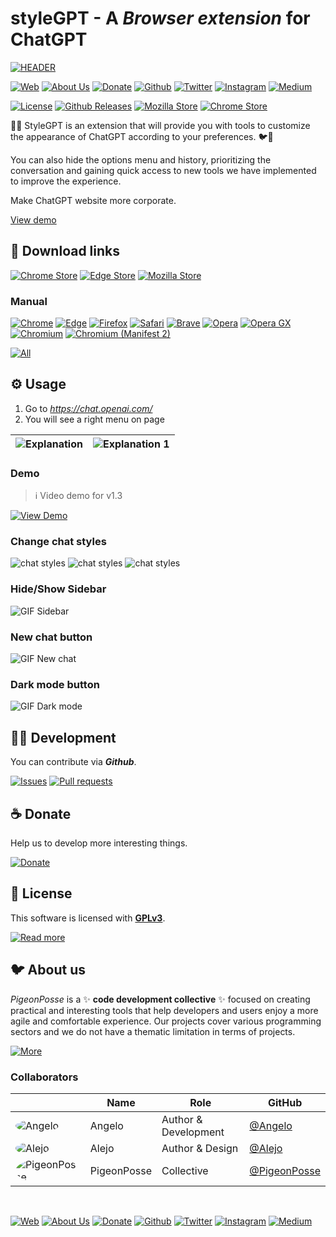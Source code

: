 <!-- PIGEONPOSSE START MARK -->
<!--

██████╗ ██╗ ██████╗ ███████╗ ██████╗ ███╗   ██╗                     
██╔══██╗██║██╔════╝ ██╔════╝██╔═══██╗████╗  ██║                     
██████╔╝██║██║  ███╗█████╗  ██║   ██║██╔██╗ ██║                     
██╔═══╝ ██║██║   ██║██╔══╝  ██║   ██║██║╚██╗██║                     
██║     ██║╚██████╔╝███████╗╚██████╔╝██║ ╚████║                     
╚═╝     ╚═╝ ╚═════╝ ╚══════╝ ╚═════╝ ╚═╝  ╚═══╝                     
                                                                    
██████╗  ██████╗ ███████╗███████╗███████╗                           
██╔══██╗██╔═══██╗██╔════╝██╔════╝██╔════╝                           
██████╔╝██║   ██║███████╗███████╗█████╗                             
██╔═══╝ ██║   ██║╚════██║╚════██║██╔══╝                             
██║     ╚██████╔╝███████║███████║███████╗                           
╚═╝      ╚═════╝ ╚══════╝╚══════╝╚══════╝                           
                                                                                                                                        
                                                                    
█████╗█████╗█████╗█████╗█████╗█████╗█████╗█████╗                    
╚════╝╚════╝╚════╝╚════╝╚════╝╚════╝╚════╝╚════╝                    
                                                                                                                                        
                                                                    
███████╗████████╗██╗   ██╗██╗     ███████╗ ██████╗ ██████╗ ████████╗
██╔════╝╚══██╔══╝╚██╗ ██╔╝██║     ██╔════╝██╔════╝ ██╔══██╗╚══██╔══╝
███████╗   ██║    ╚████╔╝ ██║     █████╗  ██║  ███╗██████╔╝   ██║   
╚════██║   ██║     ╚██╔╝  ██║     ██╔══╝  ██║   ██║██╔═══╝    ██║   
███████║   ██║      ██║   ███████╗███████╗╚██████╔╝██║        ██║   
╚══════╝   ╚═╝      ╚═╝   ╚══════╝╚══════╝ ╚═════╝ ╚═╝        ╚═╝                        
                                                
VERSION: 	1.3.5 
REPOSITORY: https://github.com/pigeonposse/stylegpt
AUTHORS: 
	- Angelo (https://github.com/angelespejo)
	- Alejo (https://github.com/alejomalia)

DEVELOPED BY PIGEONPOSSE 🐦🌈

-->
<!-- PIGEONPOSSE END MARK -->

# styleGPT -  A _Browser extension_ for ChatGPT

<!-- PIGEONPOSSE START HEADER -->

[![HEADER](docs/banner.png)](https://www.youtube.com/watch?v=Nh1DvI3p0p8)

[![Web](https://img.shields.io/badge/Web-grey?style=for-the-badge&logoColor=white)](https://pigeonposse.com)
[![About Us](https://img.shields.io/badge/About%20Us-grey?style=for-the-badge&logoColor=white)](https://pigeonposse.com/?popup=about)
[![Donate](https://img.shields.io/badge/Donate-pink?style=for-the-badge&logoColor=white)](https://pigeonposse.com/?popup=donate)
[![Github](https://img.shields.io/badge/Github-black?style=for-the-badge&logo=github&logoColor=white)](https://github.com/pigeonposse)
[![Twitter](https://img.shields.io/badge/Twitter-black?style=for-the-badge&logo=twitter&logoColor=white)](https://twitter.com/pigeonposse_)
[![Instagram](https://img.shields.io/badge/Instagram-black?style=for-the-badge&logo=instagram&logoColor=white)](https://www.instagram.com/pigeon.posse/)
[![Medium](https://img.shields.io/badge/Medium-black?style=for-the-badge&logo=medium&logoColor=white)](https://medium.com/@pigeonposse)

[![License](https://img.shields.io/github/license/pigeonposse/stylegpt?color=green&style=for-the-badge&logoColor=white)](/LICENSE)
[![Github Releases](https://img.shields.io/github/package-json/v/pigeonposse/stylegpt?color=blue&style=for-the-badge&logoColor=white)](https://github.com/pigeonposse/stylegpt/releases)
[![Mozilla Store](https://img.shields.io/amo/v/{8f0f11ab-1cc1-4db9-81a3-251de69235d9}?color=blue&style=for-the-badge&logo=firefoxbrowser&logoColor=white)](https://addons.mozilla.org/firefox/addon/stylegpt/)
[![Chrome Store](https://img.shields.io/chrome-web-store/v/khoggafmiibmeihpkpbkllkkdfhmokoj?color=blue&style=for-the-badge&logo=googlechrome&logoColor=white)](https://chrome.google.com/webstore/detail/stylegpt/khoggafmiibmeihpkpbkllkkdfhmokoj)

🤖🧩 StyleGPT is an extension that will provide you with tools to customize the appearance of ChatGPT according to your preferences. 🐦🌈

You can also hide the options menu and history, prioritizing the conversation and gaining quick access to new tools we have implemented to improve the experience.

Make ChatGPT website more corporate.

[View demo](https://www.youtube.com/watch?v=Nh1DvI3p0p8)

## 🧩 Download links

[![Chrome Store](https://img.shields.io/badge/Chrome%20Store-grey?style=for-the-badge&logo=googlechrome&logoColor=white)](https://chrome.google.com/webstore/detail/stylegpt/khoggafmiibmeihpkpbkllkkdfhmokoj)
[![Edge Store](https://img.shields.io/badge/Edge%20Store-grey?style=for-the-badge&logo=microsoftstore&logoColor=white)](https://microsoftedge.microsoft.com/addons/detail/stylegpt/)
[![Mozilla Store](https://img.shields.io/badge/Mozilla%20Store-grey?style=for-the-badge&logo=firefoxbrowser&logoColor=white)](https://addons.mozilla.org/firefox/addon/stylegpt/)

### Manual

[![Chrome](https://img.shields.io/badge/Chrome-grey?style=for-the-badge&logo=googlechrome&logoColor=white)](https://github.com/pigeonposse/stylegpt/releases/download/1.3.5/chrome-stylegpt-1.3.5.zip)
[![Edge](https://img.shields.io/badge/Edge-grey?style=for-the-badge&logo=microsoftedge&logoColor=white)](https://github.com/pigeonposse/stylegpt/releases/download/1.3.5/edge-stylegpt-1.3.5.zip)
[![Firefox](https://img.shields.io/badge/Firefox-grey?style=for-the-badge&logo=firefoxbrowser&logoColor=white)](https://github.com/pigeonposse/stylegpt/releases/download/1.3.5/firefox-stylegpt-1.3.5.zip)
[![Safari](https://img.shields.io/badge/Safari-grey?style=for-the-badge&logo=safari&logoColor=white)](https://github.com/pigeonposse/stylegpt/releases/download/1.3.5/safari-stylegpt-1.3.5.zip)
[![Brave](https://img.shields.io/badge/Brave-grey?style=for-the-badge&logo=brave&logoColor=white)](https://github.com/pigeonposse/stylegpt/releases/download/1.3.5/brave-stylegpt-1.3.5.zip)
[![Opera](https://img.shields.io/badge/Opera-grey?style=for-the-badge&logo=opera&logoColor=white)](https://github.com/pigeonposse/stylegpt/releases/download/1.3.5/opera-stylegpt-1.3.5.zip)
[![Opera GX](https://img.shields.io/badge/Opera%20GX-grey?style=for-the-badge&logo=operagx&logoColor=white)](https://github.com/pigeonposse/stylegpt/releases/download/1.3.5/opera-gx-stylegpt-1.3.5.zip)
[![Chromium](https://img.shields.io/badge/Chromium-grey?style=for-the-badge&logo=googlechrome&logoColor=white)](https://github.com/pigeonposse/stylegpt/releases/download/1.3.5/chromium-stylegpt-1.3.5.zip)
[![Chromium (Manifest 2)](https://img.shields.io/badge/Chromium%20(Manifest%202)-grey?style=for-the-badge&logo=googlechrome&logoColor=white)](https://github.com/pigeonposse/stylegpt/releases/download/1.3.5/chromium-mv2-stylegpt-1.3.5.zip)

[![All](https://img.shields.io/badge/All-black?style=for-the-badge&logoColor=white)](https://github.com/pigeonposse/stylegpt/releases)

<!-- PIGEONPOSSE END HEADER -->

## ⚙️ Usage

1. Go to _<https://chat.openai.com/>_
2. You will see a right menu on page

| ![Explanation](docs/demo/explanation.png) | ![Explanation 1](docs/demo/explanation-1.png) |
| ------------------------- | ------------------------- |

### Demo

> ℹ️ Video demo for v1.3

[![View Demo](docs/demo/video-capture.png)](https://www.youtube.com/watch?v=Nh1DvI3p0p8)

### Change chat styles

![chat styles](docs/demo/chat-styles-1.png)
![chat styles](docs/demo/chat-styles-2.png)
![chat styles](docs/demo/chat-styles-3.png)

<!-- ![GIF chat styles](docs/demo/chat-styles.gif) -->

### Hide/Show Sidebar

![GIF Sidebar](docs/demo/sidebar.gif)

### New chat button

![GIF New chat](docs/demo/new-chat.gif)

### Dark mode button

![GIF Dark mode](docs/demo/dark-mode.gif)

<!-- PIGEONPOSSE START ORG -->

## 👨‍💻 Development

You can contribute via **_Github_**.

[![Issues](https://img.shields.io/badge/Issues-grey?style=for-the-badge)](https://github.com/pigeonposse/stylegpt/issues)
[![Pull requests](https://img.shields.io/badge/Pulls-grey?style=for-the-badge)](https://github.com/pigeonposse/stylegpt/pulls)

## ☕ Donate

Help us to develop more interesting things.

[![Donate](https://img.shields.io/badge/Donate-grey?style=for-the-badge)](https://pigeonposse.com/?popup=donate)

## 📜 License

This software is licensed with **[GPLv3](/LICENSE)**.

[![Read more](https://img.shields.io/badge/Read-more-grey?style=for-the-badge)](/LICENSE)

## 🐦 About us

_PigeonPosse_ is a ✨ **code development collective** ✨ focused on creating practical and interesting tools that help developers and users enjoy a more agile and comfortable experience. Our projects cover various programming sectors and we do not have a thematic limitation in terms of projects.

[![More](https://img.shields.io/badge/Read-more-grey?style=for-the-badge)](https://github.com/PigeonPosse/PigeonPosse)

### Collaborators

|                                                                                    | Name        | Role         | GitHub                                         |
| ---------------------------------------------------------------------------------- | ----------- | ------------ | ---------------------------------------------- |
| <img src="https://github.com/angelespejo.png?size=72" alt="Angelo" style="border-radius:100%"/> | Angelo |   Author & Development   | [@Angelo](https://github.com/angelespejo) |
| <img src="https://github.com/alejomalia.png?size=72" alt="Alejo" style="border-radius:100%"/> | Alejo |   Author & Design   | [@Alejo](https://github.com/alejomalia) |
| <img src="https://github.com/PigeonPosse.png?size=72" alt="PigeonPosse" style="border-radius:100%"/> | PigeonPosse | Collective | [@PigeonPosse](https://github.com/PigeonPosse) |

</br>

<p align="center">

[![Web](https://img.shields.io/badge/Web-grey?style=for-the-badge&logoColor=white)](https://pigeonposse.com)
[![About Us](https://img.shields.io/badge/About%20Us-grey?style=for-the-badge&logoColor=white)](https://pigeonposse.com/?popup=about)
[![Donate](https://img.shields.io/badge/Donate-pink?style=for-the-badge&logoColor=white)](https://pigeonposse.com/?popup=donate)
[![Github](https://img.shields.io/badge/Github-black?style=for-the-badge&logo=github&logoColor=white)](https://github.com/pigeonposse)
[![Twitter](https://img.shields.io/badge/Twitter-black?style=for-the-badge&logo=twitter&logoColor=white)](https://twitter.com/pigeonposse_)
[![Instagram](https://img.shields.io/badge/Instagram-black?style=for-the-badge&logo=instagram&logoColor=white)](https://www.instagram.com/pigeon.posse/)
[![Medium](https://img.shields.io/badge/Medium-black?style=for-the-badge&logo=medium&logoColor=white)](https://medium.com/@pigeonposse)

</p>
<!-- PIGEONPOSSE END ORG -->
